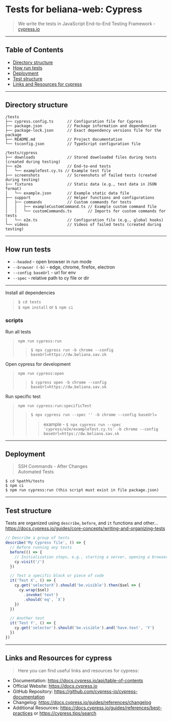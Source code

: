 # Tests for beliana-web: Cypress

> We write the tests in JavaScript End-to-End Testing Framework - [cypress.io](https://www.cypress.io/)

---

## Table of Contents

- [Directory structure](#directory-structure)
- [How run tests](#how-run-tests)
- [Deployment](#deployment)
- [Test structure](#test-structure)
- [Links and Resources for cypress](#links-and-resources-for-cypress) 

---

## Directory structure

```
/tests
├── cypress.config.ts      // Configuration file for Cypress
├── package.json           // Package information and dependencies
├── package-lock.json      // Exact dependency versions file for the package
├── README.md              // Project documentation
└── tsconfig.json          // TypeScript configuration file
```

```
/tests/cypress
├── downloads              // Stored downloaded files during tests (created during testing)
├── e2e                    // End-to-end tests
│   └── exampleTest.cy.ts // Example test file
├── screenshots            // Screenshots of failed tests (created during testing)
├── fixtures               // Static data (e.g., test data in JSON format)
│   └── example.json       // Example static data file
├── support                // Helper functions and configurations
│   ├── commands           // Custom commands for tests
│   │   ├── exampleCustomCommand.ts // Example custom command file
│   │   └── customCommands.ts       // Imports for custom commands for tests
│   └── e2e.ts             // Configuration file (e.g., global hooks)
└── videos                 // Videos of failed tests (created during testing)
```

---

## How run tests

- `--headed` - open browser in run mode
- `--browser (-b)` - edge, chrome, firefox, electron
- `--config baseUrl` - url for env
- `--spec` - relative path to cy file or dir

---

Install all dependencies
> `$ cd tests` <br>
> `$ npm install`  or `$ npm ci`

### scripts

Run all tests
> `npm run cypress:run` <br>
>> `$ npx cypress run -b chrome --config baseUrl=https://dw.beliana.sav.sk`

Open cypress for development
> `npm run cypress:open` <br>
>> `$ cypress open -b chrome --config baseUrl=https://dw.beliana.sav.sk`

Run specific test
> `npm run cypress:run:specificTest` <br>
>> `$ npx cypress run --spec '' -b chrome --config baseUrl=` <br>
>>> example - `$ npx cypress run --spec 'cypress/e2e/exampleTest.cy.ts' -b chrome --config baseUrl=https://dw.beliana.sav.sk`

---

## Deployment

> SSH Commands - After Changes <br>
Automated Tests

`$ cd %path%/tests` <br>
`$ npm ci` <br>
`$ npm run cypress:run (this script must exist in file package.json)`

---

## Test structure

Tests are organized using  `describe`, `before`, and `it` functions and other... <br>
https://docs.cypress.io/guides/core-concepts/writing-and-organizing-tests

```typescript
// Describe a group of tests
describe('My Cypress file', () => {
  // Before running any tests
  before(() => {
    // Initialization steps, e.g., starting a server, opening a browser
    cy.visit('/')
  })

  // Test a specific block or piece of code
  it('Test X', () => {
    cy.get('selectorX').should('be.visible').then($sel => {
      cy.wrap($sel)
        .invoke('text')
        .should('eq', `X`)
    })
  })

  // Another test
  it('Test Y', () => {
    cy.get('selector').should('be.visible').and('have.text', 'Y')
  })
})
```
---

## Links and Resources for cypress

> Here you can find useful links and resources for cypress:

- Documentation: https://docs.cypress.io/api/table-of-contents
- Official Website: https://docs.cypress.io
- GitHub Repository: https://github.com/cypress-io/cypress-documentation
- Changelog: https://docs.cypress.io/guides/references/changelog
- Additional Resources: https://docs.cypress.io/guides/references/best-practices or https://cypress.tips/search